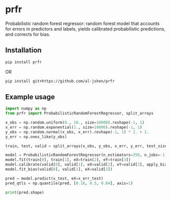 # prfr

Probabilistic random forest regressor: random forest model that accounts for errors in predictors and labels, yields calibrated probabilistic predictions, and corrects for bias.

## Installation

```bash
pip install prfr
```

OR

```bash
pip install git+https://github.com/al-jshen/prfr
```

## Example usage

```python
import numpy as np
from prfr import ProbabilisticRandomForestRegressor, split_arrays

x_obs = np.random.uniform(0., 10., size=10000).reshape(-1, 1)
x_err = np.random.exponential(1., size=10000).reshape(-1, 1)
y_obs = np.random.normal(x_obs, x_err).reshape(-1, 1) * 2. + 1.
y_err = np.ones_like(y_obs)

train, test, valid = split_arrays(x_obs, y_obs, x_err, y_err, test_size=0.2, valid_size=0.2)

model = ProbabilisticRandomForestRegressor(n_estimators=250, n_jobs=-1)
model.fit(train[0], train[1], eX=train[2], eY=train[3])
model.calibrate(valid[0], valid[1], eX=valid[2], eY=valid[3], apply_bias=False)
model.fit_bias(valid[0], valid[1], eX=valid[3])

pred = model.predict(x_test, eX=x_err_test)
pred_qtls = np.quantile(pred, [0.16, 0.5, 0.84], axis=1)

print(pred.shape)
```
